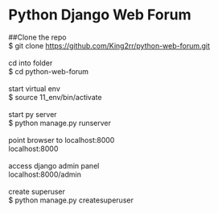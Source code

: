 # Python Django Web Forum
##Clone the repo<br>
$ git clone https://github.com/King2rr/python-web-forum.git<br>
<br>
cd into folder<br>
$ cd python-web-forum<br>
<br>
start virtual env<br>
$ source 11_env/bin/activate<br>
<br>
start py server<br>
$ python manage.py runserver<br>
<br>
point browser to localhost:8000<br>
localhost:8000<br>
<br>
access django admin panel<br>
localhost:8000/admin<br>
<br>
create superuser<br>
$ python manage.py createsuperuser<br>
